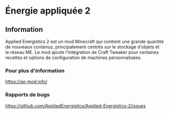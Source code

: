 # Énergie appliquée 2

## Information

Applied Energistics 2 est un mod Minecraft qui contient une grande quantité de nouveaux contenus, principalement centrés sur le stockage d'objets et le réseau ME. Le mod ajoute l'intégration de Craft Tweaker pour certaines recettes et options de configuration de machines personnalisées.

### Pour plus d'information

https://ae-mod.info/

### Rapports de bugs

https://github.com/AppliedEnergistics/Applied-Energistics-2/issues